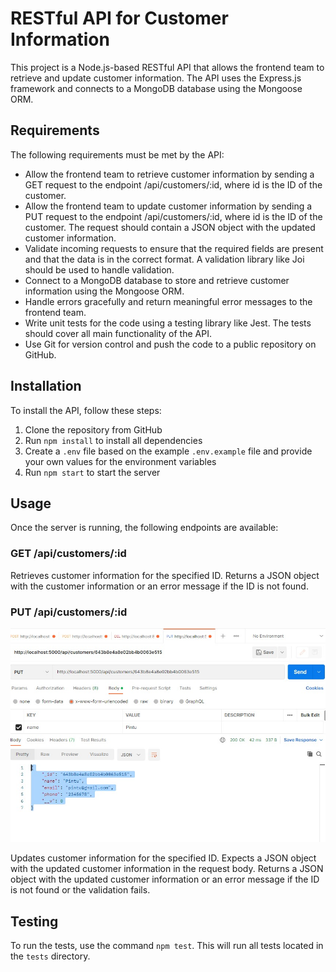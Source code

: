 
<!DOCTYPE html>
<html>

<head>
  <meta charset="utf-8">
  <meta name="viewport" content="width=device-width, initial-scale=1.0">
  
  <link rel="stylesheet" href="https://stackedit.io/style.css" />
</head>

<body class="stackedit">
  <div class="stackedit__html"><h1 id="restful-api-for-customer-information">RESTful API for Customer Information</h1>
<p>This project is a Node.js-based RESTful API that allows the frontend team to retrieve and update customer information. The API uses the Express.js framework and connects to a MongoDB database using the Mongoose ORM.</p>
<h2 id="requirements">Requirements</h2>
<p>The following requirements must be met by the API:</p>
<ul>
<li>Allow the frontend team to retrieve customer information by sending a GET request to the endpoint /api/customers/:id, where id is the ID of the customer.</li>
<li>Allow the frontend team to update customer information by sending a PUT request to the endpoint /api/customers/:id, where id is the ID of the customer. The request should contain a JSON object with the updated customer information.</li>
<li>Validate incoming requests to ensure that the required fields are present and that the data is in the correct format. A validation library like Joi should be used to handle validation.</li>
<li>Connect to a MongoDB database to store and retrieve customer information using the Mongoose ORM.</li>
<li>Handle errors gracefully and return meaningful error messages to the frontend team.</li>
<li>Write unit tests for the code using a testing library like Jest. The tests should cover all main functionality of the API.</li>
<li>Use Git for version control and push the code to a public repository on GitHub.</li>
</ul>
<h2 id="installation">Installation</h2>
<p>To install the API, follow these steps:</p>
<ol>
<li>Clone the repository from GitHub</li>
<li>Run  <code>npm install</code>  to install all dependencies</li>
<li>Create a  <code>.env</code>  file based on the example  <code>.env.example</code>  file and provide your own values for the environment variables</li>
<li>Run  <code>npm start</code>  to start the server</li>
</ol>
<h2 id="usage">Usage</h2>
<p>Once the server is running, the following endpoints are available:</p>
<h3 id="get-apicustomersid">GET /api/customers/:id</h3>
<p>Retrieves customer information for the specified ID. Returns a JSON object with the customer information or an error message if the ID is not found.</p>
<h3 id="put-apicustomersid">PUT /api/customers/:id</h3>
    <img src="apicall.jpg" alt="put ">
<p>Updates customer information for the specified ID. Expects a JSON object with the updated customer information in the request body. Returns a JSON object with the updated customer information or an error message if the ID is not found or the validation fails.</p>
<h2 id="testing">Testing</h2>
<p>To run the tests, use the command <code>npm test</code>. This will run all tests located in the <code>tests</code> directory.</p>
</div>
</body>

</html>
